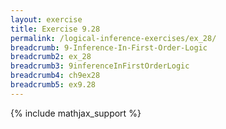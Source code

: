 ```yaml
---
layout: exercise
title: Exercise 9.28
permalink: /logical-inference-exercises/ex_28/
breadcrumb: 9-Inference-In-First-Order-Logic
breadcrumb2: ex_28
breadcrumb3: 9inferenceInFirstOrderLogic
breadcrumb4: ch9ex28
breadcrumb5: ex9.28
---
```


{% include mathjax_support %}

